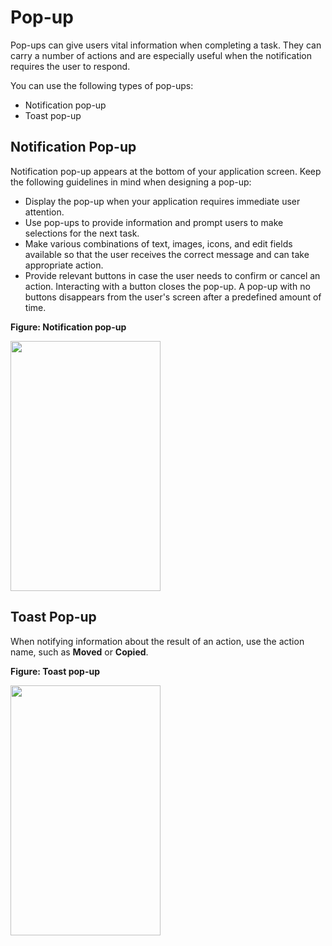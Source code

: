 # Pop-up

Pop-ups can give users vital information when completing a task. They can carry a number of actions and are especially useful when the notification requires the user to respond.

You can use the following types of pop-ups:

-   Notification pop-up
-   Toast pop-up

## Notification Pop-up

Notification pop-up appears at the bottom of your application screen. Keep the following guidelines in mind when designing a pop-up:

-   Display the pop-up when your application requires immediate user attention.
-   Use pop-ups to provide information and prompt users to make selections for the next task.
-   Make various combinations of text, images, icons, and edit fields available so that the user receives the correct message and can take appropriate action.
-   Provide relevant buttons in case the user needs to confirm or cancel an action. Interacting with a button closes the pop-up. A pop-up with no buttons disappears from the user's screen after a predefined amount of time.

**Figure: Notification pop-up**

<img alt="" height="400" src="media/tizen-lite-ux-design-guide_designlibrary_v1.1_140922_core_31.png" width="240" />

## Toast Pop-up

When notifying information about the result of an action, use the action name, such as **Moved** or **Copied**.

**Figure: Toast pop-up**

<img alt="" height="400" src="media/tizen-lite-ux-design-guide_designlibrary_v1.1_140922_core_32.png" width="240" />

